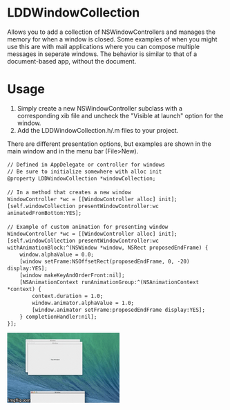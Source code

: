 LDDWindowCollection
===================
Allows you to add a collection of NSWindowControllers and manages the memory for when a window is closed. Some examples of when you might use this are with mail applications where you can compose multiple messages in seperate windows. The behavior is similar to that of a document-based app, without the document.

Usage
=====
1. Simply create a new NSWindowController subclass with a corresponding xib file and uncheck the "Visible at launch" option for the window.
2. Add the LDDWindowCollection.h/.m files to your project.

There are different presentation options, but examples are shown in the main window and in the menu bar (File>New).

```
// Defined in AppDelegate or controller for windows
// Be sure to initialize somewhere with alloc init
@property LDDWindowCollection *windowCollection;

// In a method that creates a new window
WindowController *wc = [[WindowController alloc] init];
[self.windowCollection presentWindowController:wc animatedFromBottom:YES];

// Example of custom animation for presenting window
WindowController *wc = [[WindowController alloc] init];
[self.windowCollection presentWindowController:wc withAnimationBlock:^(NSWindow *window, NSRect proposedEndFrame) {
    window.alphaValue = 0.0;
    [window setFrame:NSOffsetRect(proposedEndFrame, 0, -20) display:YES];
    [window makeKeyAndOrderFront:nil];
    [NSAnimationContext runAnimationGroup:^(NSAnimationContext *context) {
        context.duration = 1.0;
        window.animator.alphaValue = 1.0;
        [window.animator setFrame:proposedEndFrame display:YES];
    } completionHandler:nil];
}];
```
![](https://github.com/lucasderraugh/LDDWindowCollection/blob/master/WindowGIF.gif)
